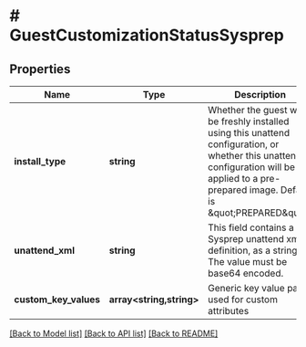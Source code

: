# # GuestCustomizationStatusSysprep

## Properties

Name | Type | Description | Notes
------------ | ------------- | ------------- | -------------
**install_type** | **string** | Whether the guest will be freshly installed using this unattend configuration, or whether this unattend configuration will be applied to a pre-prepared image. Default is \&quot;PREPARED\&quot;. | [optional] [default to 'PREPARED']
**unattend_xml** | **string** | This field contains a Sysprep unattend xml definition, as a string. The value must be base64 encoded. | [optional]
**custom_key_values** | **array<string,string>** | Generic key value pair used for custom attributes | [optional]

[[Back to Model list]](../../README.md#models) [[Back to API list]](../../README.md#endpoints) [[Back to README]](../../README.md)
